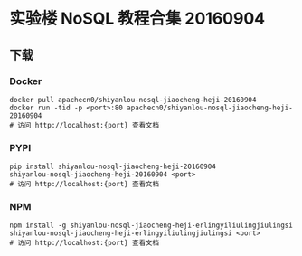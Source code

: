 # 实验楼 NoSQL 教程合集 20160904

## 下载

### Docker

```
docker pull apachecn0/shiyanlou-nosql-jiaocheng-heji-20160904
docker run -tid -p <port>:80 apachecn0/shiyanlou-nosql-jiaocheng-heji-20160904
# 访问 http://localhost:{port} 查看文档
```

### PYPI

```
pip install shiyanlou-nosql-jiaocheng-heji-20160904
shiyanlou-nosql-jiaocheng-heji-20160904 <port>
# 访问 http://localhost:{port} 查看文档
```

### NPM

```
npm install -g shiyanlou-nosql-jiaocheng-heji-erlingyiliulingjiulingsi
shiyanlou-nosql-jiaocheng-heji-erlingyiliulingjiulingsi <port>
# 访问 http://localhost:{port} 查看文档
```